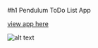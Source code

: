 #h1 Pendulum ToDo List App

[view app here](https://pendulum-project.herokuapp.com/pendulum)

![alt text](/img/Pendulum-P2-img3)